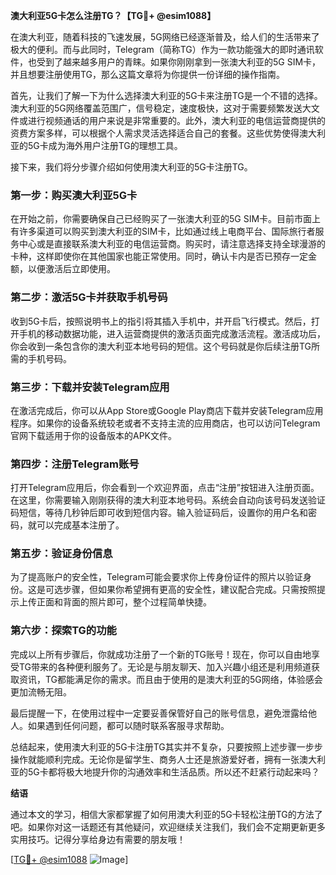**澳大利亚5G卡怎么注册TG？【TG💪+ @esim1088】**

在澳大利亚，随着科技的飞速发展，5G网络已经逐渐普及，给人们的生活带来了极大的便利。而与此同时，Telegram（简称TG）作为一款功能强大的即时通讯软件，也受到了越来越多用户的青睐。如果你刚刚拿到一张澳大利亚的5G SIM卡，并且想要注册使用TG，那么这篇文章将为你提供一份详细的操作指南。

首先，让我们了解一下为什么选择澳大利亚的5G卡来注册TG是一个不错的选择。澳大利亚的5G网络覆盖范围广，信号稳定，速度极快，这对于需要频繁发送大文件或进行视频通话的用户来说是非常重要的。此外，澳大利亚的电信运营商提供的资费方案多样，可以根据个人需求灵活选择适合自己的套餐。这些优势使得澳大利亚的5G卡成为海外用户注册TG的理想工具。

接下来，我们将分步骤介绍如何使用澳大利亚的5G卡注册TG。

### 第一步：购买澳大利亚5G卡

在开始之前，你需要确保自己已经购买了一张澳大利亚的5G SIM卡。目前市面上有许多渠道可以购买到澳大利亚的SIM卡，比如通过线上电商平台、国际旅行者服务中心或是直接联系澳大利亚的电信运营商。购买时，请注意选择支持全球漫游的卡种，这样即使你在其他国家也能正常使用。同时，确认卡内是否已预存一定金额，以便激活后立即使用。

### 第二步：激活5G卡并获取手机号码

收到5G卡后，按照说明书上的指引将其插入手机中，并开启飞行模式。然后，打开手机的移动数据功能，进入运营商提供的激活页面完成激活流程。激活成功后，你会收到一条包含你的澳大利亚本地号码的短信。这个号码就是你后续注册TG所需的手机号码。

### 第三步：下载并安装Telegram应用

在激活完成后，你可以从App Store或Google Play商店下载并安装Telegram应用程序。如果你的设备系统较老或者不支持主流的应用商店，也可以访问Telegram官网下载适用于你的设备版本的APK文件。

### 第四步：注册Telegram账号

打开Telegram应用后，你会看到一个欢迎界面，点击“注册”按钮进入注册页面。在这里，你需要输入刚刚获得的澳大利亚本地号码。系统会自动向该号码发送验证码短信，等待几秒钟后即可收到短信内容。输入验证码后，设置你的用户名和密码，就可以完成基本注册了。

### 第五步：验证身份信息

为了提高账户的安全性，Telegram可能会要求你上传身份证件的照片以验证身份。这是可选步骤，但如果你希望拥有更高的安全性，建议配合完成。只需按照提示上传正面和背面的照片即可，整个过程简单快捷。

### 第六步：探索TG的功能

完成以上所有步骤后，你就成功注册了一个新的TG账号！现在，你可以自由地享受TG带来的各种便利服务了。无论是与朋友聊天、加入兴趣小组还是利用频道获取资讯，TG都能满足你的需求。而且由于使用的是澳大利亚的5G网络，体验感会更加流畅无阻。

最后提醒一下，在使用过程中一定要妥善保管好自己的账号信息，避免泄露给他人。如果遇到任何问题，都可以随时联系客服寻求帮助。

总结起来，使用澳大利亚的5G卡注册TG其实并不复杂，只要按照上述步骤一步步操作就能顺利完成。无论你是留学生、商务人士还是旅游爱好者，拥有一张澳大利亚的5G卡都将极大地提升你的沟通效率和生活品质。所以还不赶紧行动起来吗？

**结语**

通过本文的学习，相信大家都掌握了如何用澳大利亚的5G卡轻松注册TG的方法了吧。如果你对这一话题还有其他疑问，欢迎继续关注我们，我们会不定期更新更多实用技巧。记得分享给身边有需要的朋友哦！

[[TG💪+ @esim1088](https://t.me/s/esim1088) ![Image](https://i.postimg.cc/4NQfJmqS/Snipaste-2025-05-13-00-14-12.png)]